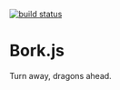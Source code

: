 [![build status](https://secure.travis-ci.org/leeolayvar/bork.png)](http://travis-ci.org/leeolayvar/bork)

# Bork.js

Turn away, dragons ahead.